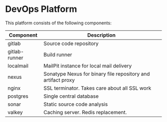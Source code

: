 # DevOps Platform

This platform consists of the following components:

| Component     | Description                                                  |
|---------------|--------------------------------------------------------------|
| gitlab        | Source code repository                                       |
| gitlab-runner | Build runner                                                 |
| localmail     | MailPit instance for local mail delivery                     |
| nexus         | Sonatype Nexus for binary file repository and artifact proxy |
| nginx         | SSL terminator. Takes care about all SSL work                |
| postgres      | Single central database                                      |
| sonar         | Static source code analysis                                  |
| valkey        | Caching server. Redis replacement.                           |


